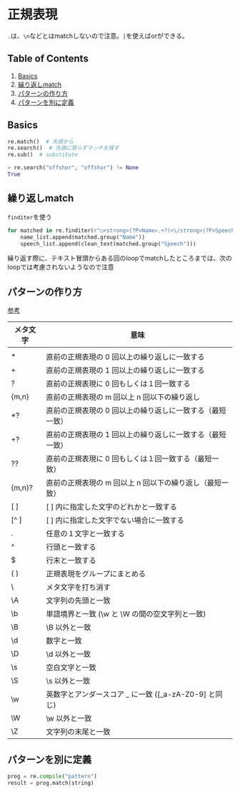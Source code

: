 # 正規表現
`.`は、`\n`などとはmatchしないので注意。`|`を使えばorができる。


## Table of Contents
1. [Basics](#basics)
2. [繰り返しmatch](#繰り返しmatch)
3. [パターンの作り方](#パターンの作り方)
4. [パターンを別に定義](#パターンを別に定義)

## Basics
```py
re.match()  # 先頭から
re.search()  # 先頭に限らずマッチを探す
re.sub()  # substitute
```

```python
> re.search("offshor", "offshor") != None
True
```

## 繰り返しmatch
`finditer`を使う
```python
for matched in re.finditer(r"○<strong>(?P<Name>.+?)<\/strong>(?P<Speech>(.|\n)+?)(○|<\/span>)", str(soup)):
    name_list.append(matched.group("Name"))
    speech_list.append(clean_text(matched.group("Speech")))
```
繰り返す際に、テキスト冒頭からある回のloopでmatchしたところまでは、次のloopでは考慮されないようなので注意


## パターンの作り方
[参考](http://www.geocities.jp/m_hiroi/light/python04.html)

| メタ文字 | 意味                                                      |
|----------|-----------------------------------------------------------|
| |        | この前後にある正規表現のどちらかと一致する                |
| *        | 直前の正規表現の 0 回以上の繰り返しに一致する             |
| +        | 直前の正規表現の 1 回以上の繰り返しに一致する             |
| ?        | 直前の正規表現に 0 回もしくは１回一致する                 |
| {m,n}    | 直前の正規表現の m 回以上 n 回以下の繰り返し              |
| *?       | 直前の正規表現の 0 回以上の繰り返しに一致する（最短一致） |
| +?       | 直前の正規表現の 1 回以上の繰り返しに一致する（最短一致） |
| ??       | 直前の正規表現に 0 回もしくは１回一致する（最短一致）     |
| {m,n}?   | 直前の正規表現の m 回以上 n 回以下の繰り返し（最短一致）  |
| [ ]      | [ ] 内に指定した文字のどれかと一致する                    |
| [^ ]     | [ ] 内に指定した文字でない場合に一致する                  |
| .        | 任意の１文字と一致する                                    |
| ^        | 行頭と一致する                                            |
| $        | 行末と一致する                                            |
| ( )      | 正規表現をグループにまとめる                              |
| \        | メタ文字を打ち消す                                        |
| \A       | 文字列の先頭と一致                                        |
| \b       | 単語境界と一致 (\w と \W の間の空文字列と一致)            |
| \B       | \B 以外と一致                                             |
| \d       | 数字と一致                                                |
| \D       | \d 以外と一致                                             |
| \s       | 空白文字と一致                                            |
| \S       | \s 以外と一致                                             |
| \w       | 英数字とアンダースコア _ に一致 ([_a-zA-Z0-9] と同じ)     |
| \W       | \w 以外と一致                                             |
| \Z       | 文字列の末尾と一致                                        |


## パターンを別に定義
```python
prog = re.compile("pattern")
result = prog.match(string)
```
